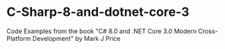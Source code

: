 # C-Sharp-8-and-dotnet-core-3
Code Examples from the book "C# 8.0 and .NET Core 3.0 Modern Cross-Platform Development" by Mark J Price
